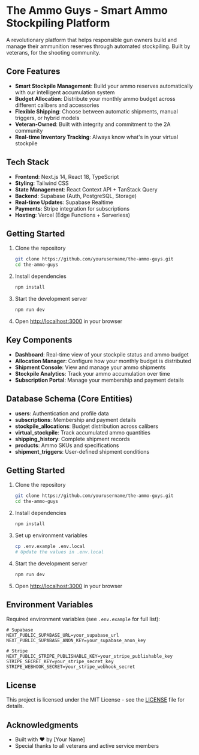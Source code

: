 # The Ammo Guys - Smart Ammo Stockpiling Platform

A revolutionary platform that helps responsible gun owners build and manage their ammunition reserves through automated stockpiling. Built by veterans, for the shooting community.

## Core Features

- **Smart Stockpile Management**: Build your ammo reserves automatically with our intelligent accumulation system
- **Budget Allocation**: Distribute your monthly ammo budget across different calibers and accessories
- **Flexible Shipping**: Choose between automatic shipments, manual triggers, or hybrid models
- **Veteran-Owned**: Built with integrity and commitment to the 2A community
- **Real-time Inventory Tracking**: Always know what's in your virtual stockpile

## Tech Stack

- **Frontend**: Next.js 14, React 18, TypeScript
- **Styling**: Tailwind CSS
- **State Management**: React Context API + TanStack Query
- **Backend**: Supabase (Auth, PostgreSQL, Storage)
- **Real-time Updates**: Supabase Realtime
- **Payments**: Stripe integration for subscriptions
- **Hosting**: Vercel (Edge Functions + Serverless)

## Getting Started

1. Clone the repository
   ```bash
   git clone https://github.com/yourusername/the-ammo-guys.git
   cd the-ammo-guys
   ```

2. Install dependencies
   ```bash
   npm install
   ```

3. Start the development server
   ```bash
   npm run dev
   ```

4. Open [http://localhost:3000](http://localhost:3000) in your browser

## Key Components

- **Dashboard**: Real-time view of your stockpile status and ammo budget
- **Allocation Manager**: Configure how your monthly budget is distributed
- **Shipment Console**: View and manage your ammo shipments
- **Stockpile Analytics**: Track your ammo accumulation over time
- **Subscription Portal**: Manage your membership and payment details

## Database Schema (Core Entities)

- **users**: Authentication and profile data
- **subscriptions**: Membership and payment details
- **stockpile_allocations**: Budget distribution across calibers
- **virtual_stockpile**: Track accumulated ammo quantities
- **shipping_history**: Complete shipment records
- **products**: Ammo SKUs and specifications
- **shipment_triggers**: User-defined shipment conditions

## Getting Started

1. Clone the repository
   ```bash
   git clone https://github.com/yourusername/the-ammo-guys.git
   cd the-ammo-guys
   ```

2. Install dependencies
   ```bash
   npm install
   ```

3. Set up environment variables
   ```bash
   cp .env.example .env.local
   # Update the values in .env.local
   ```

4. Start the development server
   ```bash
   npm run dev
   ```

5. Open [http://localhost:3000](http://localhost:3000) in your browser

## Environment Variables

Required environment variables (see `.env.example` for full list):
```
# Supabase
NEXT_PUBLIC_SUPABASE_URL=your_supabase_url
NEXT_PUBLIC_SUPABASE_ANON_KEY=your_supabase_anon_key

# Stripe
NEXT_PUBLIC_STRIPE_PUBLISHABLE_KEY=your_stripe_publishable_key
STRIPE_SECRET_KEY=your_stripe_secret_key
STRIPE_WEBHOOK_SECRET=your_stripe_webhook_secret
```

## License

This project is licensed under the MIT License - see the [LICENSE](LICENSE) file for details.

## Acknowledgments

- Built with ❤️ by [Your Name]
- Special thanks to all veterans and active service members
